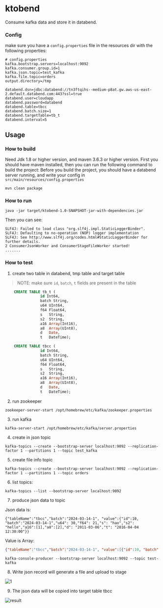 # ktobend

Consume kafka data and store it in databend.
### Config
make sure you have a `config.properties` file in the resources dir with the following properties:

```properties
# config.properties
kafka.bootstrap.servers=localhost:9092
kafka.consumer.group.id=1
kafka.json.topic=test_kafka
kafka.file.topic=orders
output.directory=/tmp

databend.dsn=jdbc:databend://tn3ftqihs--medium-p8at.gw.aws-us-east-2.default.databend.com:443?ssl=true
databend.user=cloudapp
databend.password=databend
databend.table=tbcc
databend.batch.size=1
databend.targetTable=tb_t
databend.interval=5

```

## Usage

### How to build
Need Jdk 1.8 or higher version, and maven 3.6.3 or higher version.
First you should have maven installed, then you can run the following command to build the project:
Before you build the project, you should have a databend server running, and write your config in `src/main/resources/config.properties`

```shell
mvn clean package
```
### How to run
```shell
java -jar target/ktobend-1.0-SNAPSHOT-jar-with-dependencies.jar
```

Then you can see:

```shell
SLF4J: Failed to load class "org.slf4j.impl.StaticLoggerBinder".
SLF4J: Defaulting to no-operation (NOP) logger implementation
SLF4J: See http://www.slf4j.org/codes.html#StaticLoggerBinder for further details.
2 ConsumerJsonWorker and ConsumerStageFileWorker started!
.......
```

### How to test
1. create two table in databend, tmp table and target table
> NOTE: make sure `id`, `batch`, `t` fields are present in the table
```sql
    CREATE TABLE tb_t (
    			id Int64,
                batch String,
    			u64 UInt64,
    			f64 Float64,
    			s   String,
    			s2  String,
    			a16 Array(Int16),
    			a8  Array(UInt8),
    			d   Date,
    			t   DateTime);
```

```sql
    CREATE TABLE tbcc (
    			id Int64,
                batch String,
    			u64 UInt64,
    			f64 Float64,
    			s   String,
    			s2  String,
    			a16 Array(Int16),
    			a8  Array(UInt8),
    			d   Date,
    			t   DateTime);
```

2. run zookeeper

```shell
zookeeper-server-start /opt/homebrew/etc/kafka/zookeeper.properties
```

3. run kafka

```shell
kafka-server-start /opt/homebrew/etc/kafka/server.properties
```

4. create in json topic

```shell
kafka-topics --create --bootstrap-server localhost:9092 --replication-factor 1 --partitions 1 --topic test_kafka
```

5. create file info topic

```shell
kafka-topics --create --bootstrap-server localhost:9092 --replication-factor 1 --partitions 1 --topic orders
```

6. list topics:

```shell
kafka-topics --list --bootstrap-server localhost:9092
```

7. produce json data to topic

Json data is:

```shell
{"tableName":"tbcc","batch":"2024-03-14-1", "value":{"id":10, "batch":"2024-03-14-1","u64": 30,"f64": 21,"s": "hao","s2": "hello","a16":[1],"a8":[2],"d": "2011-03-06","t": "2016-04-04 12:30:00"}}
```

Value is Array:
```json
{"tableName":"tbcc","batch":"2024-03-14-1", "value":[{"id":10, "batch":"2024-03-14-1","u64": 30,"f64": 22,"s": "hao","s2": "hello","a16":[1],"a8":[2],"d": "2011-03-06","t": "2016-04-04 14:30:00"},{"id":10, "batch":"2024-03-14-1","u64": 30,"f64": 21,"s": "hao","s2": "hello","a16":[1],"a8":[2],"d": "2011-03-06","t": "2016-04-04 12:30:00"}]}
```

```shell
kafka-console-producer --bootstrap-server localhost:9092 --topic test-kafka
```

8. Write  json record will generate a file and upload to stage

![1](https://github.com/hantmac/ktobend/assets/7600925/a110d5d0-18b6-4ab4-957e-1c56ba21a026)

9. The json data will be copied into target table tbcc

![result](https://github.com/hantmac/ktobend/assets/7600925/0fa58c52-fe2f-469a-bd16-226ea6f69baf)
